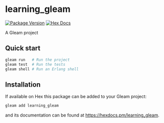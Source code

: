 # learning_gleam

[![Package Version](https://img.shields.io/hexpm/v/learning_gleam)](https://hex.pm/packages/learning_gleam)
[![Hex Docs](https://img.shields.io/badge/hex-docs-ffaff3)](https://hexdocs.pm/learning_gleam/)

A Gleam project

## Quick start

```sh
gleam run   # Run the project
gleam test  # Run the tests
gleam shell # Run an Erlang shell
```

## Installation

If available on Hex this package can be added to your Gleam project:

```sh
gleam add learning_gleam
```

and its documentation can be found at <https://hexdocs.pm/learning_gleam>.
